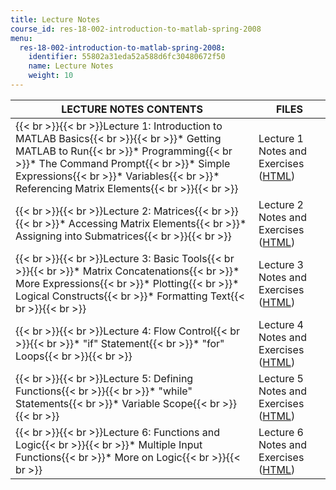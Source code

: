```yaml
---
title: Lecture Notes
course_id: res-18-002-introduction-to-matlab-spring-2008
menu:
  res-18-002-introduction-to-matlab-spring-2008:
    identifier: 55802a31eda52a588d6fc30480672f50
    name: Lecture Notes
    weight: 10
---
```

| LECTURE NOTES CONTENTS | FILES |
| --- | --- |
| {{< br >}}{{< br >}}Lecture 1: Introduction to MATLAB Basics{{< br >}}{{< br >}}*   Getting MATLAB to Run{{< br >}}*   Programming{{< br >}}*   The Command Prompt{{< br >}}*   Simple Expressions{{< br >}}*   Variables{{< br >}}*   Referencing Matrix Elements{{< br >}}{{< br >}} | Lecture 1 Notes and Exercises ([HTML](/ans7870/resources/farjoun/Lecture1.html)) |
| {{< br >}}{{< br >}}Lecture 2: Matrices{{< br >}}{{< br >}}*   Accessing Matrix Elements{{< br >}}*   Assigning into Submatrices{{< br >}}{{< br >}} | Lecture 2 Notes and Exercises ([HTML](/ans7870/resources/farjoun/Lecture2.html)) |
| {{< br >}}{{< br >}}Lecture 3: Basic Tools{{< br >}}{{< br >}}*   Matrix Concatenations{{< br >}}*   More Expressions{{< br >}}*   Plotting{{< br >}}*   Logical Constructs{{< br >}}*   Formatting Text{{< br >}}{{< br >}} | Lecture 3 Notes and Exercises ([HTML](/ans7870/resources/farjoun/Lecture3.html)) |
| {{< br >}}{{< br >}}Lecture 4: Flow Control{{< br >}}{{< br >}}*   "if" Statement{{< br >}}*   "for" Loops{{< br >}}{{< br >}} | Lecture 4 Notes and Exercises ([HTML](/ans7870/resources/farjoun/Lecture4.html)) |
| {{< br >}}{{< br >}}Lecture 5: Defining Functions{{< br >}}{{< br >}}*   "while" Statements{{< br >}}*   Variable Scope{{< br >}}{{< br >}} | Lecture 5 Notes and Exercises ([HTML](/ans7870/resources/farjoun/Lecture5.html)) |
| {{< br >}}{{< br >}}Lecture 6: Functions and Logic{{< br >}}{{< br >}}*   Multiple Input Functions{{< br >}}*   More on Logic{{< br >}}{{< br >}} | Lecture 6 Notes and Exercises ([HTML](/ans7870/resources/farjoun/Lecture6.html))